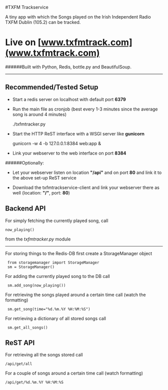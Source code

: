#TXFM Trackservice

A tiny app with which the Songs played on the Irish Independent Radio TXFM Dublin (105.2) can be tracked.

# Live on [www.txfmtrack.com](www.txfmtrack.com)

######Built with Python, Redis, bottle.py and BeautifulSoup.

---

## Recommended/Tested Setup

- Start a redis server on localhost with default port **6379**

- Run the main file as cronjob (best every 1-3 minutes since the average song is around 4 minutes)


    ./txfmtracker.py

- Start the HTTP ReST interface with a WSGI server like **gunicorn**


     gunicorn -w 4 -b 127.0.0.1:8384 web:app &

- Link your webserver to the web interface on port **8384**

######Optionally:

- Let your webserver listen on location **"/api"** and on port **80** and link it to the above set-up ReST service

- Download the txfmtrackservice-client and link your webserver there as well (location: **"/"**, port: **80**)


## Backend API

For simply fetching the currently played song, call

    now_playing()
from the *txfmtracker.py* module

---

For storing things to the Redis-DB first create a StorageManager object

     from storagemanager import StorageManager
     sm = StorageManager()

For adding the currently played song to the DB call

     sm.add_song(now_playing())

For retrieving the songs played around a certain time call (watch the formatting)

     sm.get_song(time="%d.%m.%Y %H:%M:%S")

For retrieving a dictionary of all stored songs call

     sm.get_all_songs()

## ReST API

For retrieving all the songs stored call

    /api/get/all

For a couple of songs around a certain time call (watch formatting)

    /api/get/%d.%m.%Y %H:%M:%S
